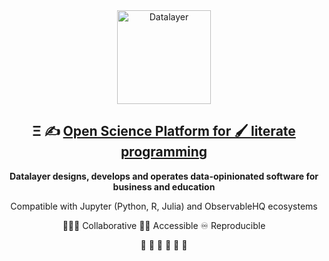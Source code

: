 <div align="center">
  <img
      alt="Datalayer"
      src="https://assets.datalayer.design/datalayer-25.svg"
      width="150"
    />
</div>

<h2 align="center">
  Ξ ✍️ <a href="https://datalayer.io">Open Science Platform for 🖌️ literate programming</a>
</h2>

<p align="center">
  <b>Datalayer designs, develops and operates data-opinionated software for business and education</b>
</p>

<p align="center">
  Compatible with Jupyter (Python, R, Julia) and ObservableHQ ecosystems
</p>

<p align="center">
  🧑‍🤝‍🧑 Collaborative 🧑‍🦯 Accessible ♾️ Reproducible
</p>

<p align="center">
  🧬 🧪 🔬 📐 🔭 📡
</p>
